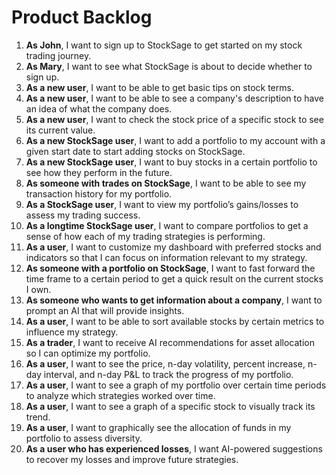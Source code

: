 # Product Backlog

1. **As John**, I want to sign up to StockSage to get started on my stock trading journey.
2. **As Mary**, I want to see what StockSage is about to decide whether to sign up.
3. **As a new user**, I want to be able to get basic tips on stock terms.
4. **As a new user**, I want to be able to see a company's description to have an idea of what the company does.
5. **As a new user**, I want to check the stock price of a specific stock to see its current value.
6. **As a new StockSage user**, I want to add a portfolio to my account with a given start date to start adding stocks on StockSage.
7. **As a new StockSage user**, I want to buy stocks in a certain portfolio to see how they perform in the future.
8. **As someone with trades on StockSage**, I want to be able to see my transaction history for my portfolio.
9. **As a StockSage user**, I want to view my portfolio’s gains/losses to assess my trading success.
10. **As a longtime StockSage user**, I want to compare portfolios to get a sense of how each of my trading strategies is performing.
11. **As a user**, I want to customize my dashboard with preferred stocks and indicators so that I can focus on information relevant to my strategy.
12. **As someone with a portfolio on StockSage**, I want to fast forward the time frame to a certain period to get a quick result on the current stocks I own.
13. **As someone who wants to get information about a company**, I want to prompt an AI that will provide insights.
14. **As a user**, I want to be able to sort available stocks by certain metrics to influence my strategy.
15. **As a trader**, I want to receive AI recommendations for asset allocation so I can optimize my portfolio.
16. **As a user**, I want to see the price, n-day volatility, percent increase, n-day interval, and n-day P&L to track the progress of my portfolio.
17. **As a user**, I want to see a graph of my portfolio over certain time periods to analyze which strategies worked over time.
18. **As a user**, I want to see a graph of a specific stock to visually track its trend.
19. **As a user**, I want to graphically see the allocation of funds in my portfolio to assess diversity.
20. **As a user who has experienced losses**, I want AI-powered suggestions to recover my losses and improve future strategies.
